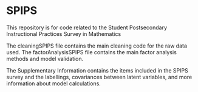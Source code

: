 # SPIPS
This repository is for code related to the Student Postsecondary Instructional Practices Survey in Mathematics

The cleaningSPIPS file contains the main cleaning code for the raw data used. The factorAnalysisSPIPS file contains the main factor analysis methods
and model validation.

The Supplementary Information contains the items included in the SPIPS survey and the labellings, covariances between latent variables, and more information about model calculations.

